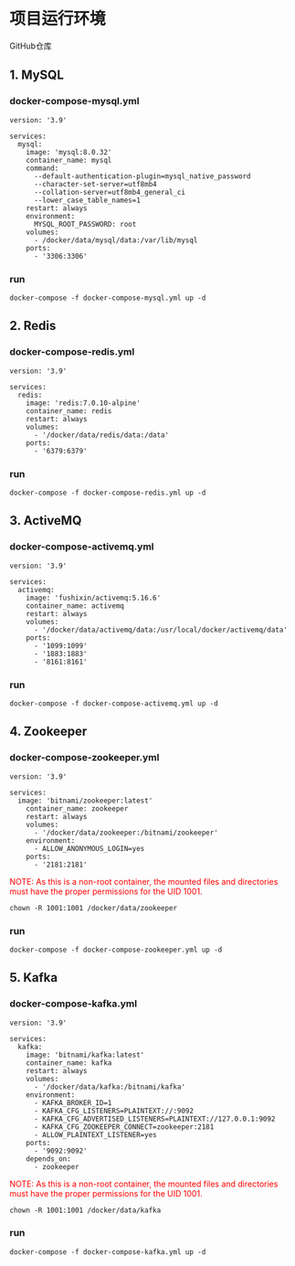 # 项目运行环境

<a herf='https://github.com/fushixin/docker-images'>GitHub仓库</a>

## 1. MySQL

### docker-compose-mysql.yml

```
version: '3.9'

services:
  mysql:
    image: 'mysql:8.0.32'
    container_name: mysql
    command:
      --default-authentication-plugin=mysql_native_password
      --character-set-server=utf8mb4
      --collation-server=utf8mb4_general_ci
      --lower_case_table_names=1   
    restart: always
    environment:
      MYSQL_ROOT_PASSWORD: root                 
    volumes:
      - /docker/data/mysql/data:/var/lib/mysql       
    ports:
      - '3306:3306'
```

### run

```
docker-compose -f docker-compose-mysql.yml up -d
```

## 2. Redis

### docker-compose-redis.yml

```
version: '3.9'

services:
  redis:
    image: 'redis:7.0.10-alpine'
    container_name: redis
    restart: always
    volumes:
      - '/docker/data/redis/data:/data'
    ports:
      - '6379:6379'
```

### run

```
docker-compose -f docker-compose-redis.yml up -d
```

## 3. ActiveMQ

### docker-compose-activemq.yml

```
version: '3.9'

services:
  activemq:
    image: 'fushixin/activemq:5.16.6'
    container_name: activemq
    restart: always
    volumes:
      - '/docker/data/activemq/data:/usr/local/docker/activemq/data'
    ports:
      - '1099:1099'
      - '1883:1883'
      - '8161:8161'
```

### run

```
docker-compose -f docker-compose-activemq.yml up -d
```

## 4. Zookeeper

### docker-compose-zookeeper.yml

```
version: '3.9'

services:
  image: 'bitnami/zookeeper:latest'
    container_name: zookeeper
    restart: always
    volumes:
      - '/docker/data/zookeeper:/bitnami/zookeeper'
    environment:
      - ALLOW_ANONYMOUS_LOGIN=yes
    ports:
      - '2181:2181'
```

<span style='color:red'>NOTE: As this is a non-root container, the mounted files and directories must have the proper
permissions for the UID 1001.</span>

```
chown -R 1001:1001 /docker/data/zookeeper
```

### run

```
docker-compose -f docker-compose-zookeeper.yml up -d
```

## 5. Kafka

### docker-compose-kafka.yml

```
version: '3.9'

services:
  kafka:
    image: 'bitnami/kafka:latest'
    container_name: kafka
    restart: always
    volumes:
      - '/docker/data/kafka:/bitnami/kafka'
    environment:
      - KAFKA_BROKER_ID=1
      - KAFKA_CFG_LISTENERS=PLAINTEXT://:9092
      - KAFKA_CFG_ADVERTISED_LISTENERS=PLAINTEXT://127.0.0.1:9092
      - KAFKA_CFG_ZOOKEEPER_CONNECT=zookeeper:2181
      - ALLOW_PLAINTEXT_LISTENER=yes
    ports:
      - '9092:9092'
    depends_on:
      - zookeeper
```

<span style='color:red'>NOTE: As this is a non-root container, the mounted files and directories must have the proper
permissions for the UID 1001.</span>

```
chown -R 1001:1001 /docker/data/kafka
```

### run

```
docker-compose -f docker-compose-kafka.yml up -d
```